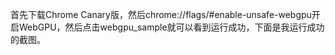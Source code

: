 首先下载Chrome Canary版，然后chrome://flags/#enable-unsafe-webgpu开启WebGPU，然后点击webgpu_sample就可以看到运行成功，下面是我运行成功的截图。